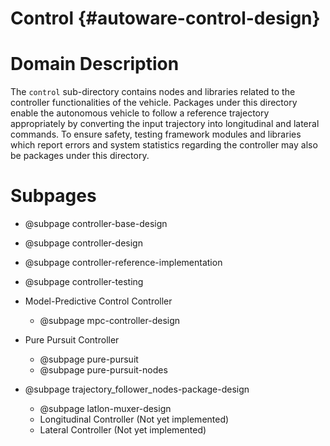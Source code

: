 Control {#autoware-control-design}
=======

# Domain Description

The `control` sub-directory contains nodes and libraries related to the controller functionalities
of the vehicle.
Packages under this directory enable the autonomous vehicle to follow a reference trajectory
appropriately by converting the input trajectory into longitudinal and lateral commands.
To ensure safety, testing framework modules and libraries which report errors and system statistics
regarding the controller may also be packages under this directory.

# Subpages

- @subpage controller-base-design
- @subpage controller-design
- @subpage controller-reference-implementation
- @subpage controller-testing

- Model-Predictive Control Controller
  - @subpage mpc-controller-design
- Pure Pursuit Controller
  - @subpage pure-pursuit
  - @subpage pure-pursuit-nodes

- @subpage trajectory_follower_nodes-package-design
  - @subpage latlon-muxer-design
  - Longitudinal Controller (Not yet implemented)
  - Lateral Controller (Not yet implemented)
